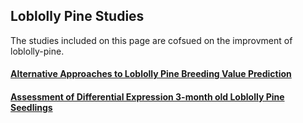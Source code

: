 ## Loblolly Pine Studies

The studies included on this page are cofsued on the improvment of loblolly-pine.

#### [Alternative Approaches to Loblolly Pine Breeding Value Prediction](https://arfesta.github.io/Breeding-Value-Prediction/)

#### [Assessment of Differential Expression 3-month old Loblolly Pine Seedlings](https://arfesta.github.io/RNAseq-DE-analysis/)

